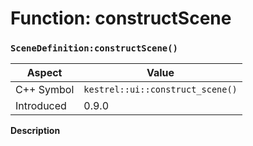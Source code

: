 
# Function: constructScene
### `SceneDefinition:constructScene()`

| Aspect | Value |
| --- | --- |
| C++ Symbol | `kestrel::ui::construct_scene()` |
| Introduced | 0.9.0 |

**Description**


